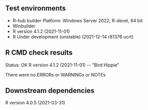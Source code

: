 ## Test environments
* R-hub builder 
Platform:	Windows Server 2022, R-devel, 64 bit
* Winbuilder
* R version 4.1.2 (2021-11-01)
* R Under development (unstable) (2021-12-14 r81376 ucrt)

## R CMD check results
Status: OK
R version 4.1.2 (2021-11-01) -- "Bird Hippie"

There were no ERRORs or WARNINGs or NOTEs

## Downstream dependencies
R version 4.0.5 (2021-03-31)
